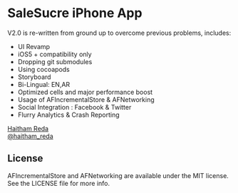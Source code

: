 # SaleSucre iPhone App 

V2.0 is re-written from ground up to overcome previous problems, includes:
- UI Revamp
- iOS5 + compatibility only
- Dropping git submodules
- Using cocoapods
- Storyboard
- Bi-Lingual: EN,AR
- Optimized cells and major performance boost
- Usage of AFIncrementalStore & AFNetworking
- Social Integration : Facebook & Twitter
- Flurry Analytics & Crash Reporting

[Haitham Reda](http://github.com/haitham-reda)  
[@haitham_reda](https://twitter.com/haitham_reda)

## License

AFIncrementalStore and AFNetworking are available under the MIT license. See the LICENSE file for more info.
